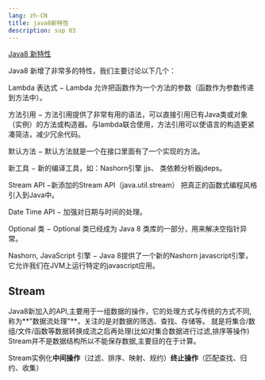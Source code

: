 ```yaml
---
lang: zh-CN
title: java8新特性
description: sup 03
---
```


[Java8 新特性](https://www.oracle.com/java/technologies/javase/8-whats-new.html)

Java8 新增了非常多的特性，我们主要讨论以下几个：

Lambda 表达式 − Lambda 允许把函数作为一个方法的参数（函数作为参数传递到方法中）。

方法引用 − 方法引用提供了非常有用的语法，可以直接引用已有Java类或对象（实例）的方法或构造器。与lambda联合使用，方法引用可以使语言的构造更紧凑简洁，减少冗余代码。

默认方法 − 默认方法就是一个在接口里面有了一个实现的方法。

新工具 − 新的编译工具，如：Nashorn引擎 jjs、 类依赖分析器jdeps。

Stream API −新添加的Stream API（java.util.stream） 把真正的函数式编程风格引入到Java中。

Date Time API − 加强对日期与时间的处理。

Optional 类 − Optional 类已经成为 Java 8 类库的一部分，用来解决空指针异常。

Nashorn, JavaScript 引擎 − Java 8提供了一个新的Nashorn javascript引擎，它允许我们在JVM上运行特定的javascript应用。


## Stream

Java8新加入的API,主要用于一组数据的操作，它的处理方式与传统的方式不同,称为**"数据流处理"**，关注的是对数据的筛选、查找、存储等。
就是将集合/数组/文件/函数等数据转换成流之后再处理(比如对集合数据进行过滤,排序等操作)
Stream并不是数据结构所以不能保存数据,主要目的在于计算。

Stream实例化**中间操作**（过滤、排序、映射、规约）**终止操作**（匹配查找、归约、收集）
